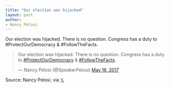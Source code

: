 ```yaml
---
title: "Our election was hijacked"
layout: post
author:
- Nancy Pelosi
---
```


Our election was hijacked. There is no question. Congress has a duty to #ProtectOurDemocracy & #FollowTheFacts.

<blockquote class="twitter-tweet"><p lang="en" dir="ltr">Our election was hijacked. There is no question. Congress has a duty to <a href="https://twitter.com/hashtag/ProtectOurDemocracy?src=hash&amp;ref_src=twsrc%5Etfw">#ProtectOurDemocracy</a> &amp; <a href="https://twitter.com/hashtag/FollowTheFacts?src=hash&amp;ref_src=twsrc%5Etfw">#FollowTheFacts</a>.</p>&mdash; Nancy Pelosi (@SpeakerPelosi) <a href="https://twitter.com/SpeakerPelosi/status/864522009048494080?ref_src=twsrc%5Etfw">May 16, 2017</a></blockquote> <script async src="https://platform.twitter.com/widgets.js" charset="utf-8"></script>

Source: Nancy Pelosi, via [&#x1D54F;](https://x.com)
